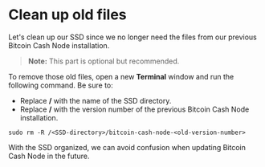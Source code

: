 # Clean up old files

Let's clean up our SSD since we no longer need the files from our previous Bitcoin Cash Node installation. 

> **Note:** This part is optional but recommended.

To remove those old files, open a new **Terminal** window and run the following command. Be sure to:
- Replace **/<SSD-directory/>** with the name of the SSD directory.
- Replace **/<old-version-number/>** with the version number of the previous Bitcoin Cash Node installation.

`sudo rm -R /<SSD-directory>/bitcoin-cash-node-<old-version-number>`

With the SSD organized, we can avoid confusion when updating Bitcoin Cash Node in the future.